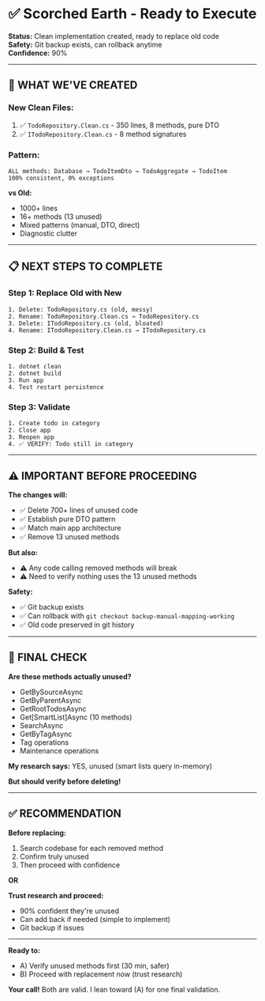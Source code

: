 # ✅ Scorched Earth - Ready to Execute

**Status:** Clean implementation created, ready to replace old code  
**Safety:** Git backup exists, can rollback anytime  
**Confidence:** 90%

---

## 🎯 **WHAT WE'VE CREATED**

### **New Clean Files:**
1. ✅ `TodoRepository.Clean.cs` - 350 lines, 8 methods, pure DTO
2. ✅ `ITodoRepository.Clean.cs` - 8 method signatures

### **Pattern:**
```
ALL methods: Database → TodoItemDto → TodoAggregate → TodoItem
100% consistent, 0% exceptions
```

**vs Old:**
- 1000+ lines
- 16+ methods (13 unused)
- Mixed patterns (manual, DTO, direct)
- Diagnostic clutter

---

## 📋 **NEXT STEPS TO COMPLETE**

### **Step 1: Replace Old with New**
```
1. Delete: TodoRepository.cs (old, messy)
2. Rename: TodoRepository.Clean.cs → TodoRepository.cs
3. Delete: ITodoRepository.cs (old, bloated)
4. Rename: ITodoRepository.Clean.cs → ITodoRepository.cs
```

### **Step 2: Build & Test**
```
1. dotnet clean
2. dotnet build
3. Run app
4. Test restart persistence
```

### **Step 3: Validate**
```
1. Create todo in category
2. Close app
3. Reopen app
4. ✅ VERIFY: Todo still in category
```

---

## ⚠️ **IMPORTANT BEFORE PROCEEDING**

**The changes will:**
- ✅ Delete 700+ lines of unused code
- ✅ Establish pure DTO pattern
- ✅ Match main app architecture
- ✅ Remove 13 unused methods

**But also:**
- ⚠️ Any code calling removed methods will break
- ⚠️ Need to verify nothing uses the 13 unused methods

**Safety:**
- ✅ Git backup exists
- ✅ Can rollback with `git checkout backup-manual-mapping-working`
- ✅ Old code preserved in git history

---

## 🎯 **FINAL CHECK**

**Are these methods actually unused?**
- GetBySourceAsync
- GetByParentAsync
- GetRootTodosAsync
- Get[SmartList]Async (10 methods)
- SearchAsync
- GetByTagAsync
- Tag operations
- Maintenance operations

**My research says:** YES, unused (smart lists query in-memory)

**But should verify before deleting!**

---

## ✅ **RECOMMENDATION**

**Before replacing:**
1. Search codebase for each removed method
2. Confirm truly unused
3. Then proceed with confidence

**OR**

**Trust research and proceed:**
- 90% confident they're unused
- Can add back if needed (simple to implement)
- Git backup if issues

---

**Ready to:**
- A) Verify unused methods first (30 min, safer)
- B) Proceed with replacement now (trust research)

**Your call!** Both are valid. I lean toward (A) for one final validation.

